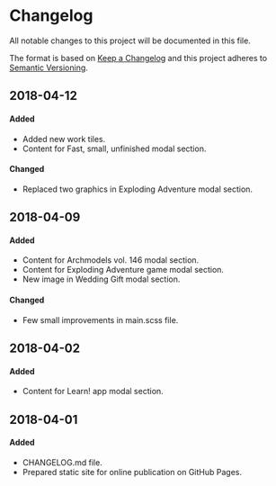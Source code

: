 # Changelog
All notable changes to this project will be documented in this file.

The format is based on [Keep a Changelog](http://keepachangelog.com/en/1.0.0/)
and this project adheres to [Semantic Versioning](http://semver.org/spec/v2.0.0.html).

## 2018-04-12
#### Added
- Added new work tiles.
- Content for Fast, small, unfinished modal section. 
#### Changed
- Replaced two graphics in Exploding Adventure modal section. 

## 2018-04-09
#### Added
- Content for Archmodels vol. 146 modal section. 
- Content for Exploding Adventure game modal section.
- New image in Wedding Gift modal section.
#### Changed
- Few small improvements in main.scss file.

## 2018-04-02
#### Added
- Content for Learn! app modal section. 

## 2018-04-01
#### Added
- CHANGELOG.md file.
- Prepared static site for online publication on GitHub Pages. 